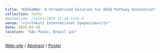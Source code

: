 ```yaml
---
title: "KEGGaNOG: A Streamlined Solution for KEGG Pathway Annotation"
collection: talks
#permalink: /talks/2024-11-24-talk-4
venue: "<i>«Yakult International Symposium»</i>"
date: 2025-03-28
location: "São Paulo, Brazil 🇧🇷"
---
```


<a href="https://yakultsymposiumbrazil.com.br"><i class="fas fa-fw fa-link zoom" aria-hidden="true"></i>Web-site</a> / 
<a href="https://yakultsymposiumbrazil.com.br/wp-content/plugins/exportar-dados/painel/emitir-resumo.php?id=NjczNzgz"><i class="fas fa-fw fa-file-pdf zoom" aria-hidden="true"></i>Abstract</a> / 
<a href="http://iliapopov17.github.io/files/Conferences/Yakult/PopovIlia_Yakult_poster.pdf"><i class="fas fa-fw fa-file-pdf zoom" aria-hidden="true"></i>Poster</a>